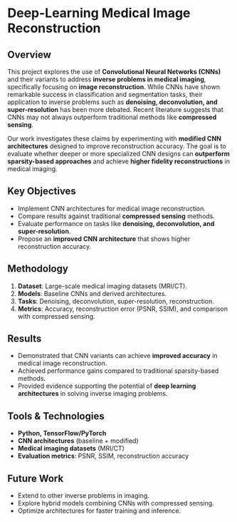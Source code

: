 # Deep-Learning Medical Image Reconstruction


## Overview
This project explores the use of **Convolutional Neural Networks (CNNs)** and their variants to address **inverse problems in medical imaging**, specifically focusing on **image reconstruction**. While CNNs have shown remarkable success in classification and segmentation tasks, their application to inverse problems such as **denoising, deconvolution, and super-resolution** has been more debated. Recent literature suggests that CNNs may not always outperform traditional methods like **compressed sensing**.

Our work investigates these claims by experimenting with **modified CNN architectures** designed to improve reconstruction accuracy. The goal is to evaluate whether deeper or more specialized CNN designs can **outperform sparsity-based approaches** and achieve **higher fidelity reconstructions** in medical imaging.

## Key Objectives
- Implement CNN architectures for medical image reconstruction.  
- Compare results against traditional **compressed sensing** methods.  
- Evaluate performance on tasks like **denoising, deconvolution, and super-resolution**.  
- Propose an **improved CNN architecture** that shows higher reconstruction accuracy.  

## Methodology
1. **Dataset**: Large-scale medical imaging datasets (MRI/CT).  
2. **Models**: Baseline CNNs and derived architectures.  
3. **Tasks**: Denoising, deconvolution, super-resolution, reconstruction.  
4. **Metrics**: Accuracy, reconstruction error (PSNR, SSIM), and comparison with compressed sensing.  

## Results
- Demonstrated that CNN variants can achieve **improved accuracy** in medical image reconstruction.  
- Achieved performance gains compared to traditional sparsity-based methods.  
- Provided evidence supporting the potential of **deep learning architectures** in solving inverse imaging problems.  

## Tools & Technologies
- **Python, TensorFlow/PyTorch**  
- **CNN architectures** (baseline + modified)  
- **Medical imaging datasets** (MRI/CT)  
- **Evaluation metrics**: PSNR, SSIM, reconstruction accuracy  

## Future Work
- Extend to other inverse problems in imaging.  
- Explore hybrid models combining CNNs with compressed sensing.  
- Optimize architectures for faster training and inference.  

